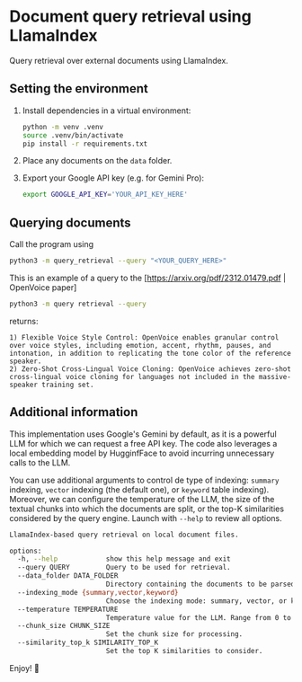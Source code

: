# Document query retrieval using LlamaIndex
Query retrieval over external documents using LlamaIndex.


## Setting the environment
1. Install dependencies in a virtual environment:
    ```bash
    python -m venv .venv
    source .venv/bin/activate
    pip install -r requirements.txt
    ```

2. Place any documents on the `data` folder.
 
3. Export your Google API key (e.g. for Gemini Pro):
    ```bash
    export GOOGLE_API_KEY='YOUR_API_KEY_HERE'
    ```

## Querying documents
Call the program using 
```bash
python3 -m query_retrieval --query "<YOUR_QUERY_HERE>"
```

This is an example of a query to the [https://arxiv.org/pdf/2312.01479.pdf | OpenVoice paper]
```bash
python3 -m query retrieval --query 
```

returns:
```
1) Flexible Voice Style Control: OpenVoice enables granular control over voice styles, including emotion, accent, rhythm, pauses, and intonation, in addition to replicating the tone color of the reference speaker. 
2) Zero-Shot Cross-Lingual Voice Cloning: OpenVoice achieves zero-shot cross-lingual voice cloning for languages not included in the massive-speaker training set.
```

## Additional information

This implementation uses Google's Gemini by default, as it is a powerful LLM for which we can request a free API key. The code also leverages a local embedding model by HugginfFace to avoid incurring unnecessary calls to the LLM. 

You can use additional arguments to control de type of indexing: `summary` indexing, `vector` indexing (the default one), or `keyword` table indexing). Moreover, we can configure the temperature of the LLM, the size of the textual chunks into which the documents are split, or the top-K similarities considered by the query engine. Launch with `--help` to review all options.

```bash
LlamaIndex-based query retrieval on local document files.

options:
  -h, --help            show this help message and exit
  --query QUERY         Query to be used for retrieval.
  --data_folder DATA_FOLDER
                        Directory containing the documents to be parsed.
  --indexing_mode {summary,vector,keyword}
                        Choose the indexing mode: summary, vector, or keyword table.
  --temperature TEMPERATURE
                        Temperature value for the LLM. Range from 0 to 1.
  --chunk_size CHUNK_SIZE
                        Set the chunk size for processing.
  --similarity_top_k SIMILARITY_TOP_K
                        Set the top K similarities to consider.
```

Enjoy! 🎉